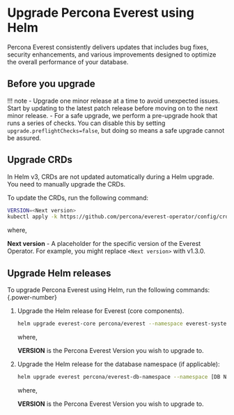 # Upgrade Percona Everest using Helm

Percona Everest consistently delivers updates that includes bug fixes, security enhancements, and various improvements designed to optimize the overall performance of your database.

## Before you upgrade

!!! note
    - Upgrade one minor release at a time to avoid unexpected issues. Start by updating to the latest patch release before moving on to the next minor release.
    - For a safe upgrade, we perform a pre-upgrade hook that runs a series of checks. You can disable this by setting `upgrade.preflightChecks=false`, but doing so means a safe upgrade cannot be assured.


## Upgrade CRDs

In Helm v3, CRDs are not updated automatically during a Helm upgrade. You need to manually upgrade the CRDs.

To update the CRDs, run the following command:

```sh
VERSION=<Next version>
kubectl apply -k https://github.com/percona/everest-operator/config/crd?ref=$(VERSION) --server-side
```

where,

**Next version** - A placeholder for the specific version of the Everest Operator. For example, you might replace `<Next version>` with v1.3.0.

## Upgrade Helm releases

To upgrade Percona Everest using Helm, run the following commands:
{.power-number}

1. Upgrade the Helm release for Everest (core components).

    ```sh
    helm upgrade everest-core percona/everest --namespace everest-system --version $(VERSION)      
    ```

    where,

    **VERSION** is the Percona Everest Version you wish to upgrade to.

2. Upgrade the Helm release for the database namespace (if applicable):

    ```sh
    helm upgrade everest percona/everest-db-namespace --namespace [DB NAMESPACE] --version $(VERSION)
    ```

    where,

    **VERSION** is the Percona Everest Version you wish to upgrade to.
